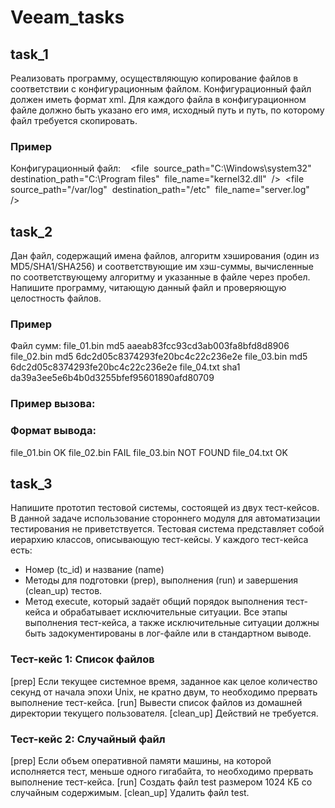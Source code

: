 # Veeam_tasks
## task_1
Реализовать программу, осуществляющую копирование файлов в соответствии с конфигурационным файлом. Конфигурационный файл должен иметь формат xml. Для каждого файла в конфигурационном файле должно быть указано его имя, исходный путь и путь, по которому файл требуется скопировать.

### Пример
Конфигурационный файл:
 <config>     <file             source_path="C:\Windows\system32"             destination_path="C:\Program files"             file_name="kernel32.dll"     />     <file             source_path="/var/log"             destination_path="/etc"             file_name="server.log"     /> </config>

## task_2
Дан файл, содержащий имена файлов, алгоритм хэширования (один из MD5/SHA1/SHA256) и соответствующие им хэш-суммы, вычисленные по соответствующему алгоритму и указанные в файле через пробел. Напишите программу, читающую данный файл и проверяющую целостность файлов.

### Пример
Файл сумм:
file_01.bin md5 aaeab83fcc93cd3ab003fa8bfd8d8906
file_02.bin md5 6dc2d05c8374293fe20bc4c22c236e2e
file_03.bin md5 6dc2d05c8374293fe20bc4c22c236e2e
file_04.txt sha1 da39a3ee5e6b4b0d3255bfef95601890afd80709
### Пример вызова:  
<your program> <path to the input file> <path to the directory containing the files to check>
### Формат вывода:
file_01.bin OK
file_02.bin FAIL
file_03.bin NOT FOUND
file_04.txt OK

## task_3
Напишите прототип тестовой системы, состоящей из двух тест-кейсов. В данной задаче использование стороннего модуля для автоматизации тестирования не приветствуется.
Тестовая система представляет собой иерархию классов, описывающую тест-кейсы. 
У каждого тест-кейса есть:
- Номер (tc_id) и название (name)
- Методы для подготовки (prep), выполнения (run) и завершения (clean_up) тестов. 
- Метод execute, который задаёт общий порядок выполнения тест-кейса и обрабатывает исключительные ситуации. 
Все этапы выполнения тест-кейса, а также исключительные ситуации должны быть задокументированы в лог-файле или в стандартном выводе.

### Тест-кейс 1: Список файлов
[prep] Если текущее системное время, заданное как целое количество секунд от начала эпохи Unix, не кратно двум, то необходимо прервать выполнение тест-кейса.
[run] Вывести список файлов из домашней директории текущего пользователя.
[clean_up] Действий не требуется.
### Тест-кейс 2: Случайный файл
[prep] Если объем оперативной памяти машины, на которой исполняется тест, меньше одного гигабайта, то необходимо прервать выполнение тест-кейса.
[run] Создать файл test размером 1024 КБ со случайным содержимым.
[clean_up] Удалить файл test.
